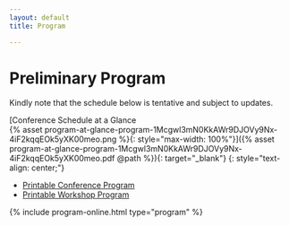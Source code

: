 ```yaml
---
layout: default
title: Program

---
```


# Preliminary Program

Kindly note that the schedule below is tentative and subject to updates.

[Conference Schedule at a Glance  
{% asset program-at-glance-program-1Mcgwl3mN0KkAWr9DJOVy9Nx-4iF2kqqEOk5yXK00meo.png %}{: style="max-width: 100%"}]({% asset program-at-glance-program-1Mcgwl3mN0KkAWr9DJOVy9Nx-4iF2kqqEOk5yXK00meo.pdf @path %}){: target="_blank"}
{: style="text-align: center;"}

- [Printable Conference Program](program-raw.html)
- [Printable Workshop Program](workshops-raw.html)

{% include program-online.html type="program" %}
